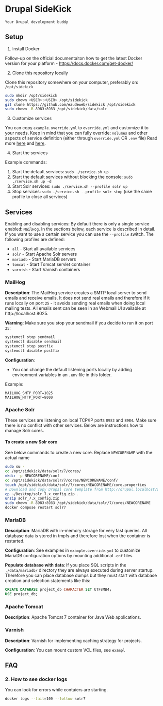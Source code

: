 # Drupal SideKick

`Your Drupal development buddy`

## Setup

1. Install Docker

Follow-up on the official documentaiton how to get the latest Docker version for your platform - https://docs.docker.com/get-docker/

2. Clone this repository locally

Clone this repository somewhere on your computer, preferably on: `/opt/sidekick`

```bash
sudo mkdir /opt/sidekick
sudo chown <USER>:<USER> /opt/sidekick
git clone https://github.com/eaudeweb/sidekick /opt/sidekick
sudo chown -R 8983:8983 /opt/sidekick/data/solr
```

3. Customize services

You can copy `example.override.yml` to `override.yml` and customize it to your needs. Keep in mind that you can fully override: `volumes` and other aspects of service definition (either through `override.yml` OR `.env` file) Read more [here](https://docs.docker.com/compose/compose-file/03-compose-file/) and [here](https://docs.docker.com/compose/compose-file/13-merge/).

4. Start the services

Example commands:

1. Start the default services: `sudo ./service.sh up`
1. Start the default services without blocking the console: `sudo ./service.sh up -d`
1. Start Solr services: `sudo ./service.sh --profile solr up`
1. Stop services: `sudo ./service.sh --profile solr stop` (use the same profile to close all services)

## Services

Enabling and disabling services: By default there is only a single service enabled: `MailHog`. In the sections below, each service is described in detail. If you want to use a certain service you can use the `--profile` switch. The following profiles are defined:

- `all` - Start all available services
- `solr` - Start Apache Solr servers
- `mariadb` - Start MariaDB servers
- `tomcat` - Start Tomcat servlet container
- `varnish` - Start Varnish containers 

### MailHog

**Description**: The MailHog service creates a SMTP local server to send emails and receive emails. It does not send real emails and therefore if it runs locally on port `25` - it avoids sending real emails when doing local mailing tests. All emails sent can be seen in an Webmail UI available at http://localhost:8025.

**Warning**: Make sure you stop your sendmail if you decide to run it on port `25`:

```bash
systemctl stop sendmail
systemctl disable sendmail
systemctl stop postfix
systemctl disable postfix
```

**Configuration**:

- You can change the default listening ports locally by adding environment variables in an `.env` file in this folder.

Example:

```
MAILHOG_SMTP_PORT=1025
MAILHOG_HTTP_PORT=8000
```

### Apache Solr

These services are listening on local TCP/IP ports `8983` and `8984`. Make sure there is no conflict with other services. Below are instructions how to manage Solr cores.

#### To create a new Solr core

See below commands to create a new core. Replace `NEWCORENAME` with the actual name

```bash
sudo su -
cd /opt/sidekick/data/solr/7/cores/
mkdir -p NEWCORENAME/conf
cd /opt/sidekick/data/solr/7/cores/NEWCORENAME/conf/
touch /opt/sidekick/data/solr/7/cores/NEWCORENAME/core.properties
# Download and copy Drupal core template from http://drupal.localhost/admin/config/search/search-api/server/solr/solr_configset/config-zip (solr_x.y_config.zip) to conf/
cp ~/Desktop/solr_7.x_config.zip .
unzip solr_7.x_config.zip
sudo chown -R 8983:8983 /opt/sidekick/data/solr/7/cores/NEWCORENAME
docker compose restart solr7
```

### MariaDB

**Description**: MariaDB with in-memory storage for very fast queries. All database data is stored in tmpfs and therefore lost when the container is restarted.

**Configuration**: See examples in `example.override.yml` to customize MariaDB configuration options by mounting additional `.cnf` files

**Populate database with data**: If you place SQL scripts in the `./data/mariadb/` directory they are always executed during server startup. Therefore you can place database dumps but they must start with database creation and selection statements like this:

```SQL
CREATE DATABASE project_db CHARACTER SET UTF8MB4;
USE project_db;
```

### Apache Tomcat

**Description**: Apache Tomcat 7 container for Java Web applications.

### Varnish

**Description**: Varnish for implementing caching strategy for projects.

**Configuration**: You can mount custom VCL files, see `exampl`

## FAQ

### 2. How to see docker logs

You can look for errors while contaiers are starting.

```bash
docker logs --tail=100 --follow solr7
```
